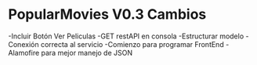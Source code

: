 # PopularMovies V0.3 Cambios

-Incluir Botón Ver Peliculas
-GET restAPI en consola
-Estructurar modelo
-Conexión correcta al servicio
-Comienzo para programar FrontEnd
-Alamofire para mejor manejo de JSON

